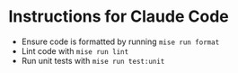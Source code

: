 <!-- SPDX-FileCopyrightText: 2025 Mads R. Havmand <mads@v42.dk> -->
<!--  -->
<!-- SPDX-License-Identifier: AGPL-3.0-only -->

# Instructions for Claude Code

- Ensure code is formatted by running `mise run format`
- Lint code with `mise run lint`
- Run unit tests with `mise run test:unit`
